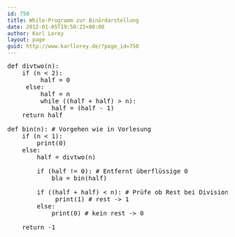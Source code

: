 ```yaml
---
id: 750
title: While-Programm zur Binärdarstellung
date: 2012-01-05T19:50:23+00:00
author: Karl Lorey
layout: page
guid: http://www.karllorey.de/?page_id=750
---
```

<pre class="brush: python; title: ; notranslate" title="">def divtwo(n):
    if (n &lt; 2):
         half = 0
     else:
         half = n
         while ((half + half) &gt; n):
            half = (half - 1)
    return half

def bin(n): # Vorgehen wie in Vorlesung
    if (n &lt; 1):
        print(0)
    else:
        half = divtwo(n)

        if (half != 0): # Entfernt überflüssige 0
            bla = bin(half)

        if ((half + half) &lt; n): # Prüfe ob Rest bei Division enstanden ist
             print(1) # rest -&gt; 1
        else:
            print(0) # kein rest -&gt; 0

    return -1
</pre>
